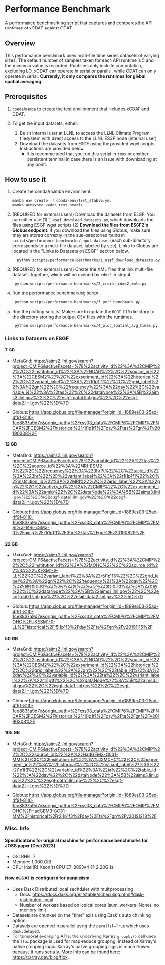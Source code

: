 # Performance Benchmark

A performance benchmarking script that captures and compares the API runtimes of xCDAT against CDAT.

## Overview

This performance benchmark uses multi-file time series datasets of varying sizes. The
default number of samples taken for each API runtime is 5 and the minimum value is
recorded. Runtimes only include computation, excluding I/O. xCDAT can operate in serial
or parallel, while CDAT can only operate in serial. **Currently, it only compares the
runtimes for global spatial averaging.**

## Prerequisites

1. `conda`/`mamba` to create the test environment that includes xCDAT and CDAT.
2. To get the input datasets, either:

   1. Be an internal user at LLNL to access the LLNL Climate Program filesystem
      with direct access to the LLNL ESGF node (internal user)
   2. Download the datasets from ESGF using the provided wget scripts. Instructions
      are provided below.
      - It is recommended that you run this script in `tmux` or another persistent
        terminal in case there is an issue with downloading at any point.

## How to use it

1. Create the conda/mamba environment.

   ```bash
   mamba env create -f conda-env/test_stable.yml
   mamba activate xcdat_test_stable
   ```

2. (REQUIRED for external users) Download the datasets from ESGF.
   You can either use (1) `1_esgf_download_datasets.py`, which downloads the files using
   ESGF wget scripts (2) **Download the files from ESGF2's Globus endpoint**. If you download
   the files using Globus, make sure they are stored correctly in the sub-directories
   found in `scripts/performance-benchmarks/input-dataset` (each sub-directory
   corresponds to a multi-file dataset, labeled by size). Links to Globus are located
   in the "Links to Datasets on ESGF" section below.

   ```bash
     python scripts/performance-benchmarks/1_esgf_download_datasets.py
   ```

3. (REQUIRED for external users) Create the XML files that link multi-file datasets
   together, which will be opened by `cdms2` in step 4.

   ```bash
    python scripts/performance-benchmarks/2_create_cdms2_xmls.py
   ```

4. Run the performance benchmarking script.

   ```bash
    python scripts/performance-benchmarks/3_perf_benchmark.py
   ```

5. Run the plotting scripts. Make sure to update the `ROOT_DIR` directory to
   the directory storing the output CSV files with the runtimes.

   ```bash
    python scripts/performance-benchmarks/4_plot_spatial_avg_times.py
   ```

### Links to Datasets on ESGF

#### 7 GB

- MetaGrid: https://aims2.llnl.gov/search?project=CMIP6&activeFacets=%7B%22activity_id%22%3A%22CMIP%22%2C%22institution_id%22%3A%22NCAR%22%2C%22source_id%22%3A%22CESM2%22%2C%22experiment_id%22%3A%22historical%22%2C%22variant_label%22%3A%22r1i1p1f1%22%2C%22grid_label%22%3A%22gn%22%2C%22frequency%22%3A%22day%22%2C%22variable_id%22%3A%22tas%22%2C%22dataNode%22%3A%5B%22aims3.llnl.gov%22%2C%22esgf-data1.llnl.gov%22%2C%22esgf-data2.llnl.gov%22%5D%7D

- Globus: https://app.globus.org/file-manager?origin_id=1889ea03-25ad-4f9f-8110-1ce8833a9d7e&origin_path=%2Fcss03_data%2FCMIP6%2FCMIP%2FNCAR%2FCESM2%2Fhistorical%2Fr1i1p1f1%2Fday%2Ftas%2Fgn%2Fv20190308%2F

#### 12 GB

- MetaGrid: https://aims2.llnl.gov/search?project=CMIP6&activeFacets=%7B%22variable_id%22%3A%22tas%22%2C%22source_id%22%3A%22MRI-ESM2-0%22%2C%22frequency%22%3A%223hrPt%22%2C%22table_id%22%3A%223hr%22%2C%22variant_label%22%3A%22r1i1p1f1%22%2C%22institution_id%22%3A%22MRI%22%2C%22grid_label%22%3A%22gn%22%2C%22activity_id%22%3A%22CMIP%22%2C%22experiment_id%22%3A%22amip%22%2C%22dataNode%22%3A%5B%22aims3.llnl.gov%22%2C%22esgf-data1.llnl.gov%22%2C%22esgf-data2.llnl.gov%22%5D%7D

- Globus: https://app.globus.org/file-manager?origin_id=1889ea03-25ad-4f9f-8110-1ce8833a9d7e&origin_path=%2Fcss03_data%2FCMIP6%2FCMIP%2FMRI%2FMRI-ESM2-0%2Famip%2Fr1i1p1f1%2F3hr%2Ftas%2Fgn%2Fv20190829%2F

#### 22 GB

- MetaGrid: https://aims2.llnl.gov/search?project=CMIP6&activeFacets=%7B%22activity_id%22%3A%22CMIP%22%2C%22institution_id%22%3A%22MOHC%22%2C%22source_id%22%3A%22UKESM1-0-LL%22%2C%22variant_label%22%3A%22r5i1p1f3%22%2C%22grid_label%22%3A%22gn%22%2C%22frequency%22%3A%22day%22%2C%22variable_id%22%3A%22ta%22%2C%22table_id%22%3A%22day%22%2C%22dataNode%22%3A%5B%22aims3.llnl.gov%22%2C%22esgf-data1.llnl.gov%22%2C%22esgf-data2.llnl.gov%22%5D%7D

- Globus: https://app.globus.org/file-manager?origin_id=1889ea03-25ad-4f9f-8110-1ce8833a9d7e&origin_path=%2Fcss03_data%2FCMIP6%2FCMIP%2FMOHC%2FUKESM1-0-LL%2Fhistorical%2Fr5i1p1f3%2Fday%2Fta%2Fgn%2Fv20191115%2F

#### 50 GB

- MetaGrid: https://aims2.llnl.gov/search?project=CMIP6&activeFacets=%7B%22activity_id%22%3A%22CMIP%22%2C%22institution_id%22%3A%22NCAR%22%2C%22source_id%22%3A%22CESM2%22%2C%22experiment_id%22%3A%22historical%22%2C%22grid_label%22%3A%22gn%22%2C%22table_id%22%3A%22day%22%2C%22variable_id%22%3A%22ta%22%2C%22variant_label%22%3A%22r1i1p1f1%22%2C%22dataNode%22%3A%5B%22aims3.llnl.gov%22%2C%22esgf-data1.llnl.gov%22%2C%22esgf-data2.llnl.gov%22%5D%7D

- Globus: https://app.globus.org/file-manager?origin_id=1889ea03-25ad-4f9f-8110-1ce8833a9d7e&origin_path=%2Fcss03_data%2FCMIP6%2FCMIP%2FNCAR%2FCESM2%2Fhistorical%2Fr1i1p1f1%2Fday%2Fta%2Fgn%2Fv20190308%2F

#### 105 GB

- MetaGrid: https://aims2.llnl.gov/search?project=CMIP6&activeFacets=%7B%22activity_id%22%3A%22CMIP%22%2C%22source_id%22%3A%22HadGEM3-GC31-MM%22%2C%22institution_id%22%3A%22MOHC%22%2C%22experiment_id%22%3A%22historical%22%2C%22variant_label%22%3A%22r2i1p1f3%22%2C%22variable_id%22%3A%22ta%22%2C%22table_id%22%3A%22day%22%2C%22dataNode%22%3A%5B%22aims3.llnl.gov%22%2C%22esgf-data1.llnl.gov%22%2C%22esgf-data2.llnl.gov%22%5D%7D

- Globus: https://app.globus.org/file-manager?origin_id=1889ea03-25ad-4f9f-8110-1ce8833a9d7e&origin_path=%2Fcss03_data%2FCMIP6%2FCMIP%2FMOHC%2FHadGEM3-GC31-MM%2Fhistorical%2Fr2i1p1f3%2Fday%2Fta%2Fgn%2Fv20191218%2F

### Misc. Info

#### Specifications for original machine for performance benchmarks for JOSS paper (Dec/2023)

- OS: RHEL 7
- Memory: 1,000 GiB
- CPU: Intel(R) Xeon(r) CPU E7-8890v4 @ 2.20GHz

#### How xCDAT is configured for parallelism

- Uses Dask Distributed local sechduler with multiprocessing
  - Docs: https://docs.dask.org/en/stable/scheduling.html#dask-distributed-local
  - Number of workers based on logical cores (num_workers=None), no memory limit
- Datasets are chunked on the "time" axis using Dask's auto chunking option.
- Datasets are opened in parallel using the `parallel=True` which uses
  `dask.delayed`.
- For temporal averaging APIs, the underlying Xarray `groupby()` call uses the
  `flox` package is used for map-reduce grouping, instead of Xarray's native
  grouping logic. Xarray's native grouping logic is much slower because it
  runs serially. More info can be found here: https://xarray.dev/blog/flox.
